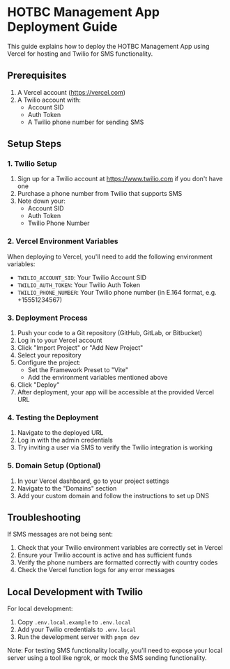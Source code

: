 # HOTBC Management App Deployment Guide

This guide explains how to deploy the HOTBC Management App using Vercel for hosting and Twilio for SMS functionality.

## Prerequisites

1. A Vercel account (https://vercel.com)
2. A Twilio account with:
   - Account SID
   - Auth Token
   - A Twilio phone number for sending SMS

## Setup Steps

### 1. Twilio Setup

1. Sign up for a Twilio account at https://www.twilio.com if you don't have one
2. Purchase a phone number from Twilio that supports SMS
3. Note down your:
   - Account SID
   - Auth Token
   - Twilio Phone Number

### 2. Vercel Environment Variables

When deploying to Vercel, you'll need to add the following environment variables:

- `TWILIO_ACCOUNT_SID`: Your Twilio Account SID
- `TWILIO_AUTH_TOKEN`: Your Twilio Auth Token
- `TWILIO_PHONE_NUMBER`: Your Twilio phone number (in E.164 format, e.g. +15551234567)

### 3. Deployment Process

1. Push your code to a Git repository (GitHub, GitLab, or Bitbucket)
2. Log in to your Vercel account
3. Click "Import Project" or "Add New Project"
4. Select your repository
5. Configure the project:
   - Set the Framework Preset to "Vite"
   - Add the environment variables mentioned above
6. Click "Deploy"
7. After deployment, your app will be accessible at the provided Vercel URL

### 4. Testing the Deployment

1. Navigate to the deployed URL
2. Log in with the admin credentials
3. Try inviting a user via SMS to verify the Twilio integration is working

### 5. Domain Setup (Optional)

1. In your Vercel dashboard, go to your project settings
2. Navigate to the "Domains" section
3. Add your custom domain and follow the instructions to set up DNS

## Troubleshooting

If SMS messages are not being sent:

1. Check that your Twilio environment variables are correctly set in Vercel
2. Ensure your Twilio account is active and has sufficient funds
3. Verify the phone numbers are formatted correctly with country codes
4. Check the Vercel function logs for any error messages

## Local Development with Twilio

For local development:

1. Copy `.env.local.example` to `.env.local`
2. Add your Twilio credentials to `.env.local`
3. Run the development server with `pnpm dev`

Note: For testing SMS functionality locally, you'll need to expose your local server using a tool like ngrok, or mock the SMS sending functionality.